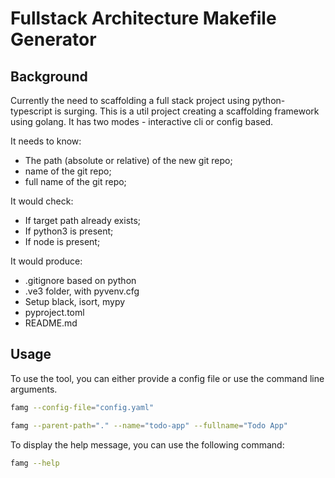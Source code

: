 # Fullstack Architecture Makefile Generator


## Background

Currently the need to scaffolding a full stack project using python-typescript is surging. This is a util project creating a scaffolding framework using golang. It has two modes - interactive cli or config based.

It needs to know:

* The path (absolute or relative) of the new git repo;
* name of the git repo;
* full name of the git repo;

It would check:
* If target path already exists;
* If python3 is present;
* If node is present; 

It would produce:

* .gitignore based on python
* .ve3 folder, with pyvenv.cfg
* Setup black, isort, mypy
* pyproject.toml
* README.md

## Usage

To use the tool, you can either provide a config file or use the command line arguments.

```bash
famg --config-file="config.yaml"
```

```bash
famg --parent-path="." --name="todo-app" --fullname="Todo App"
```

To display the help message, you can use the following command:

```bash
famg --help
```